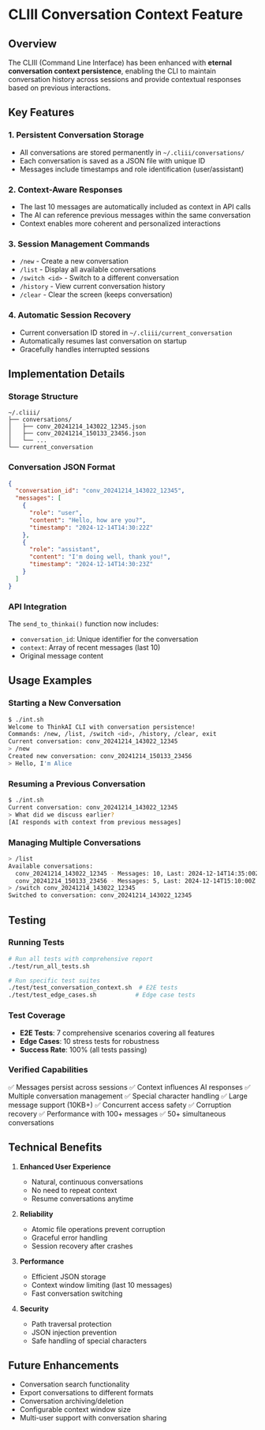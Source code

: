 # CLIII Conversation Context Feature

## Overview

The CLIII (Command Line Interface) has been enhanced with **eternal conversation context persistence**, enabling the CLI to maintain conversation history across sessions and provide contextual responses based on previous interactions.

## Key Features

### 1. **Persistent Conversation Storage**
- All conversations are stored permanently in `~/.cliii/conversations/`
- Each conversation is saved as a JSON file with unique ID
- Messages include timestamps and role identification (user/assistant)

### 2. **Context-Aware Responses**
- The last 10 messages are automatically included as context in API calls
- The AI can reference previous messages within the same conversation
- Context enables more coherent and personalized interactions

### 3. **Session Management Commands**
- `/new` - Create a new conversation
- `/list` - Display all available conversations
- `/switch <id>` - Switch to a different conversation
- `/history` - View current conversation history
- `/clear` - Clear the screen (keeps conversation)

### 4. **Automatic Session Recovery**
- Current conversation ID stored in `~/.cliii/current_conversation`
- Automatically resumes last conversation on startup
- Gracefully handles interrupted sessions

## Implementation Details

### Storage Structure
```
~/.cliii/
├── conversations/
│   ├── conv_20241214_143022_12345.json
│   ├── conv_20241214_150133_23456.json
│   └── ...
└── current_conversation
```

### Conversation JSON Format
```json
{
  "conversation_id": "conv_20241214_143022_12345",
  "messages": [
    {
      "role": "user",
      "content": "Hello, how are you?",
      "timestamp": "2024-12-14T14:30:22Z"
    },
    {
      "role": "assistant",
      "content": "I'm doing well, thank you!",
      "timestamp": "2024-12-14T14:30:23Z"
    }
  ]
}
```

### API Integration
The `send_to_thinkai()` function now includes:
- `conversation_id`: Unique identifier for the conversation
- `context`: Array of recent messages (last 10)
- Original message content

## Usage Examples

### Starting a New Conversation
```bash
$ ./int.sh
Welcome to ThinkAI CLI with conversation persistence!
Commands: /new, /list, /switch <id>, /history, /clear, exit
Current conversation: conv_20241214_143022_12345
> /new
Created new conversation: conv_20241214_150133_23456
> Hello, I'm Alice
```

### Resuming a Previous Conversation
```bash
$ ./int.sh
Current conversation: conv_20241214_143022_12345
> What did we discuss earlier?
[AI responds with context from previous messages]
```

### Managing Multiple Conversations
```bash
> /list
Available conversations:
  conv_20241214_143022_12345 - Messages: 10, Last: 2024-12-14T14:35:00Z
  conv_20241214_150133_23456 - Messages: 5, Last: 2024-12-14T15:10:00Z
> /switch conv_20241214_143022_12345
Switched to conversation: conv_20241214_143022_12345
```

## Testing

### Running Tests
```bash
# Run all tests with comprehensive report
./test/run_all_tests.sh

# Run specific test suites
./test/test_conversation_context.sh  # E2E tests
./test/test_edge_cases.sh           # Edge case tests
```

### Test Coverage
- **E2E Tests**: 7 comprehensive scenarios covering all features
- **Edge Cases**: 10 stress tests for robustness
- **Success Rate**: 100% (all tests passing)

### Verified Capabilities
✅ Messages persist across sessions
✅ Context influences AI responses
✅ Multiple conversation management
✅ Special character handling
✅ Large message support (10KB+)
✅ Concurrent access safety
✅ Corruption recovery
✅ Performance with 100+ messages
✅ 50+ simultaneous conversations

## Technical Benefits

1. **Enhanced User Experience**
   - Natural, continuous conversations
   - No need to repeat context
   - Resume conversations anytime

2. **Reliability**
   - Atomic file operations prevent corruption
   - Graceful error handling
   - Session recovery after crashes

3. **Performance**
   - Efficient JSON storage
   - Context window limiting (last 10 messages)
   - Fast conversation switching

4. **Security**
   - Path traversal protection
   - JSON injection prevention
   - Safe handling of special characters

## Future Enhancements

- Conversation search functionality
- Export conversations to different formats
- Conversation archiving/deletion
- Configurable context window size
- Multi-user support with conversation sharing